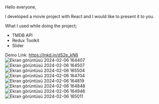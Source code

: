 Hello everyone,

I developed a movie project with React and I would like to present it to you.

What I used while doing the project;
* TMDB API
* Redux Toolkit
* Slider

Demo Link: https://lnkd.in/dS2e_kN6
![Ekran görüntüsü 2024-02-06 164407](https://github.com/Mucahityigit/movie_app/assets/66004658/0f0a2df4-b2d0-496f-a4e8-4e6a323fa936)
![Ekran görüntüsü 2024-02-06 164507](https://github.com/Mucahityigit/movie_app/assets/66004658/12725307-fa88-40c3-bce3-c64c9d8d10b7)
![Ekran görüntüsü 2024-02-06 165504](https://github.com/Mucahityigit/movie_app/assets/66004658/a96ec2e8-42d7-4a0c-8269-33bb09852ad8)
![Ekran görüntüsü 2024-02-06 164704](https://github.com/Mucahityigit/movie_app/assets/66004658/9a1aae55-81e3-4f49-87f2-70d737c14c52)
![Ekran görüntüsü 2024-02-06 164819](https://github.com/Mucahityigit/movie_app/assets/66004658/2e9a26a9-2aea-4085-a6cd-bab0b037bc3d)
![Ekran görüntüsü 2024-02-06 164848](https://github.com/Mucahityigit/movie_app/assets/66004658/d27af324-b24a-4a24-93d4-0c853343f419)
![Ekran görüntüsü 2024-02-06 164946](https://github.com/Mucahityigit/movie_app/assets/66004658/14408644-8115-497e-b8ab-1e84e2be2e51)
![Ekran görüntüsü 2024-02-06 165011](https://github.com/Mucahityigit/movie_app/assets/66004658/412d395d-e52d-4e81-914d-3a5290ee4eae)






